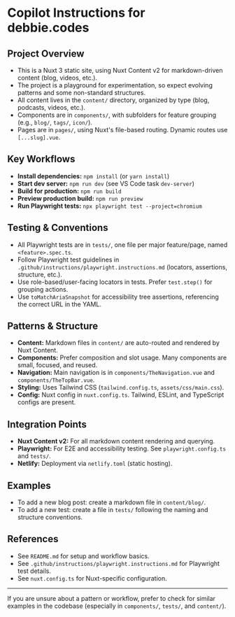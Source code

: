# Copilot Instructions for debbie.codes

## Project Overview
- This is a Nuxt 3 static site, using Nuxt Content v2 for markdown-driven content (blog, videos, etc.).
- The project is a playground for experimentation, so expect evolving patterns and some non-standard structures.
- All content lives in the `content/` directory, organized by type (blog, podcasts, videos, etc.).
- Components are in `components/`, with subfolders for feature grouping (e.g., `blog/`, `tags/`, `icon/`).
- Pages are in `pages/`, using Nuxt's file-based routing. Dynamic routes use `[...slug].vue`.

## Key Workflows
- **Install dependencies:** `npm install` (or `yarn install`)
- **Start dev server:** `npm run dev` (see VS Code task `dev-server`)
- **Build for production:** `npm run build`
- **Preview production build:** `npm run preview`
- **Run Playwright tests:** `npx playwright test --project=chromium`

## Testing & Conventions
- All Playwright tests are in `tests/`, one file per major feature/page, named `<feature>.spec.ts`.
- Follow Playwright test guidelines in `.github/instructions/playwright.instructions.md` (locators, assertions, structure, etc.).
- Use role-based/user-facing locators in tests. Prefer `test.step()` for grouping actions.
- Use `toMatchAriaSnapshot` for accessibility tree assertions, referencing the correct URL in the YAML.

## Patterns & Structure
- **Content:** Markdown files in `content/` are auto-routed and rendered by Nuxt Content.
- **Components:** Prefer composition and slot usage. Many components are small, focused, and reused.
- **Navigation:** Main navigation is in `components/TheNavigation.vue` and `components/TheTopBar.vue`.
- **Styling:** Uses Tailwind CSS (`tailwind.config.ts`, `assets/css/main.css`).
- **Config:** Nuxt config in `nuxt.config.ts`. Tailwind, ESLint, and TypeScript configs are present.

## Integration Points
- **Nuxt Content v2:** For all markdown content rendering and querying.
- **Playwright:** For E2E and accessibility testing. See `playwright.config.ts` and `tests/`.
- **Netlify:** Deployment via `netlify.toml` (static hosting).

## Examples
- To add a new blog post: create a markdown file in `content/blog/`.
- To add a new test: create a file in `tests/` following the naming and structure conventions.

## References
- See `README.md` for setup and workflow basics.
- See `.github/instructions/playwright.instructions.md` for Playwright test details.
- See `nuxt.config.ts` for Nuxt-specific configuration.

---
If you are unsure about a pattern or workflow, prefer to check for similar examples in the codebase (especially in `components/`, `tests/`, and `content/`).
